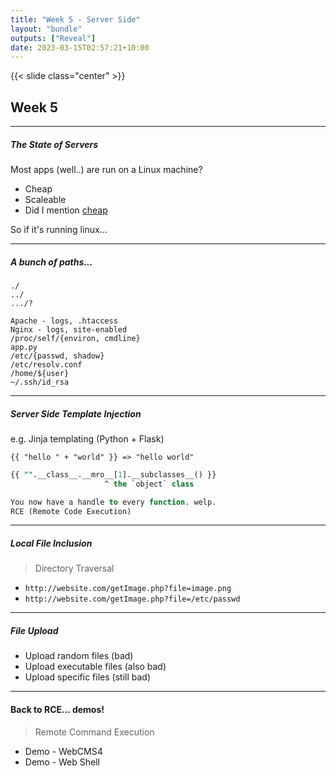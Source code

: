 ```yaml
---
title: "Week 5 - Server Side"
layout: "bundle"
outputs: ["Reveal"]
date: 2023-03-15T02:57:21+10:00
---
```


{{< slide class="center" >}}

## Week 5

---

##### The State of Servers

Most apps (well..) are run on a Linux machine?

* Cheap
* Scaleable
* Did I mention [cheap](https://lmgtfy.app/?q=windows+server+license+price)

So if it's running linux...

---

##### A bunch of paths...

```
./
../
.../?

Apache - logs, .htaccess
Nginx - logs, site-enabled
/proc/self/{environ, cmdline}
app.py
/etc/{passwd, shadow}
/etc/resolv.conf
/home/${user}
~/.ssh/id_rsa
```

---

##### Server Side Template Injection

e.g. Jinja templating (Python + Flask)

```
{{ "hello " + "world" }} => "hello world"
```

```sql
{{ "".__class__.__mro__[1].__subclasses__() }}
                     ^ the `object` class

You now have a handle to every function. welp.  
RCE (Remote Code Execution)
```

---

##### Local File Inclusion
  
> Directory Traversal

* `http://website.com/getImage.php?file=image.png`  
* `http://website.com/getImage.php?file=/etc/passwd`

---

##### File Upload

* Upload random files (bad)
* Upload executable files (also bad)
* Upload specific files (still bad)

---

#### Back to RCE... demos!

> Remote Command Execution

* Demo - WebCMS4
* Demo - Web Shell
